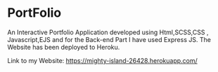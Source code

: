 # PortFolio

An Interactive Portfolio Application developed using Html,SCSS,CSS , Javascript,EJS and for the Back-end Part I have used 
Express JS.
The Website has been deployed to Heroku.

Link to my Website:
  https://mighty-island-26428.herokuapp.com/ 
  
  
